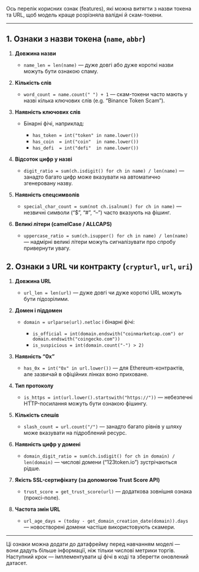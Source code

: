 Ось перелік корисних ознак (features), які можна витягти з назви токена та URL, щоб модель краще розрізняла валідні й скам-токени.

---

## 1. Ознаки з назви токена (`name`, `abbr`)

1. **Довжина назви**

   * `name_len = len(name)` — дуже довгі або дуже короткі назви можуть бути ознакою спаму.
2. **Кількість слів**

   * `word_count = name.count(" ") + 1` — скам-токени часто мають у назві кілька ключових слів (e.g. “Binance Token Scam”).
3. **Наявність ключових слів**

   * Бінарні фічі, наприклад:

     * `has_token = int("token" in name.lower())`
     * `has_coin  = int("coin"  in name.lower())`
     * `has_defi  = int("defi"  in name.lower())`
4. **Відсоток цифр у назві**

   * `digit_ratio = sum(ch.isdigit() for ch in name) / len(name)` — занадто багато цифр може вказувати на автоматично згенеровану назву.
5. **Наявність спецсимволів**

   * `special_char_count = sum(not ch.isalnum() for ch in name)` — незвичні символи (“\$”, “#”, “–”) часто вказують на фішинг.
6. **Великі літери (camelCase / ALLCAPS)**

   * `uppercase_ratio = sum(ch.isupper() for ch in name) / len(name)` — надмірні великі літери можуть сигналізувати про спробу привернути увагу.

## 2. Ознаки з URL чи контракту (`crypturl`, `url`, `uri`)

1. **Довжина URL**

   * `url_len = len(url)` — дуже довгі чи дуже короткі URL можуть бути підозрілими.
2. **Домен і піддомен**

   * `domain = urlparse(url).netloc` і бінарні фічі:

     * `is_official = int(domain.endswith("coinmarketcap.com") or domain.endswith("coingecko.com"))`
     * `is_suspicious = int(domain.count("-") > 2)`
3. **Наявність “0x”**

   * `has_0x = int("0x" in url.lower())` — для Ethereum-контрактів, але зазвичай в офіційних лінках воно приховане.
4. **Тип протоколу**

   * `is_https = int(url.lower().startswith("https://"))` — небезпечні HTTP-посилання можуть бути ознакою фішингу.
5. **Кількість слешів**

   * `slash_count = url.count("/")` — занадто багато рівнів у шляху може вказувати на підроблений ресурс.
6. **Наявність цифр у домені**

   * `domain_digit_ratio = sum(ch.isdigit() for ch in domain) / len(domain)` — числові домени (“123token.io”) зустрічаються рідше.
7. **Якість SSL-сертифікату (за допомогою Trust Score API)**

   * `trust_score = get_trust_score(url)` — додаткова зовнішня ознака (проксі-поле).
8. **Частота змін URL**

   * `url_age_days = (today - get_domain_creation_date(domain)).days` — новостворені домени частіше використовують скамери.

---

Ці ознаки можна додати до датафрейму перед навчанням моделі — вони дадуть більше інформації, ніж тільки числові метрики торгів. Наступний крок — імплементувати ці фічі в коді та зберегти оновлений датасет.
